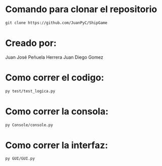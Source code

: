 # Comando para clonar el repositorio
```markdown
git clone https://github.com/JuanPyC/ShipGame
```
# Creado por:
Juan José Peñuela Herrera
Juan Diego Gomez
# Como correr el codigo:
```markdown
py test/test_logica.py
```
# Como correr la consola:
```markdown
py Console/console.py
```

# Como correr la interfaz:
```markdown
py GUI/GUI.py
```
